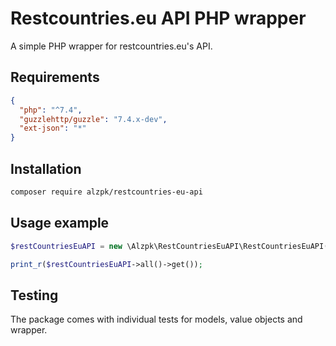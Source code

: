 # Restcountries.eu API PHP wrapper
A simple PHP wrapper for restcountries.eu's API.

## Requirements

```json
{
  "php": "^7.4",
  "guzzlehttp/guzzle": "7.4.x-dev",
  "ext-json": "*"
}
```

## Installation

```bash
composer require alzpk/restcountries-eu-api
```

## Usage example

```php
$restCountriesEuAPI = new \Alzpk\RestCountriesEuAPI\RestCountriesEuAPI();

print_r($restCountriesEuAPI->all()->get());
```

## Testing
The package comes with individual tests for models, value objects and wrapper.